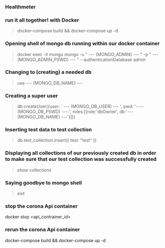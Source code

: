 ### Healthmeter


### run it all together! with Docker 
> docker-compose build && docker-compose up -d

### Opening shell of mongo db running within our docker container
> docker exec -it mongo mongo -u " --- (MONGO_ADMIN) --- " -p " --- (MONGO_ADMIN_PSWD) --- " --authenticationDatabase admin
### Changing to (creating) a needed db
> use --- (MONGO_DB_NAME) ---
### Creating a super user
> db.createUser({user: ' --- (MONGO_DB_USER) --- ', pwd: '---- (MONGO_DB_PSWD) ----', roles:[{role:'dbOwner', db:'--- (MONGO_DB_NAME) ---'}]})
### Inserting test data to test collection
> db.test_collection.insert({ test: "test" })
### Displaying all collections of our previously created db in order to make sure that our test collection was successfully created
> show collections
### Saying goodbye to mongo shell
> exit

###  stop the corona Api container 
docker stop <api_contrainer_id> 

### rerun the corona Api container 
docker-compose build && docker-compose up -d